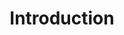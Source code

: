 ---
title: Introduction
name: Introduction
position_number: 1
parameters:
  - name:
    content:
content_markdown: |-
  This documentation provides a guide for integrating and working with the Planman REST API. After successful integration, you can utilize Planman's on-demand delivery management system along with all its unique features.
  
  Planman API provides you with the ability to request a delivery for your order and have that order delivered by one of our affiliated operators.
  To learn more about our pricing tier configurations and start the integration process, please contact one of our affiliated operators iFLeet or Scooter.

  All endpoints of the API use standard HTTP response codes and return JSON-encoded responses.

  You'll succeed if this happens.
  {: .success }

  Here's some useful information.
  {: .info }

  Something bad will happen if you do this.
  {: .error }
left_code_blocks:
  - code_block:
    title:
    language:
right_code_blocks:
  - code_block:
    title:
    language:
---